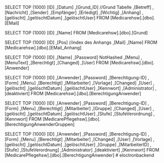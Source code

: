 SELECT TOP (1000) [ID]
,[Datum]
,[Grund_ID] //Grund Tabelle
,[Betreff]
,[Nachricht]
,[Sender]
,[Empfänger]
,[Erledigt]
,[Wichtig]
,[Anhang]
,[gelöscht]
,[gelöschtDatum]
,[gelöschtUser]
FROM [Medicarehsw].[dbo].[EMail]

SELECT TOP (1000) [ID]
,[Name]
FROM [Medicarehsw].[dbo].[Grund]

SELECT TOP (1000) [ID]
,[Pos] //index des Anhangs
,[Mail]
,[Name]
FROM [Medicarehsw].[dbo].[EMail_Anhang]

SELECT TOP (1000) [ID]
,[Name]
,[Password] NotHashed
,[Menu]
,[MenuText]
,[Berechtigt]
,[Changed]
,[User]
FROM [Medicarehsw].[dbo].[Anwender]

SELECT TOP (1000) [ID]
,[Anwender]
,[Password]
,[Berechtigung-ID]
,[Form]
,[Menu]
,[Berechtigt]
,[Mitarbeiter]
,[Vorlage]
,[Changed]
,[User]
,[gelöscht]
,[gelöschtDatum]
,[gelöschtUser]
,[Kennwort]
,[Administrator]
,[deaktiviert]
FROM [Medicarehsw].[dbo].[BerechtigungAnwender]

SELECT TOP (1000) [ID]
,[Anwender]
,[Password]
,[Berechtigung-ID]
,[Form]
,[Menu]
,[Berechtigt]
,[Mitarbeiter]
,[Gruppe]
,[Changed]
,[User]
,[gelöscht]
,[gelöschtDatum]
,[gelöschtUser]
,[Stufe]
,[StufeVerordnung]
,[Kennwort]
FROM [MedicarePflegehsw].[dbo].[BerechtigungAnwenderGruppen]

SELECT TOP (1000) [ID]
,[Anwender]
,[Password]
,[Berechtigung-ID]
,[Form]
,[Menu]
,[Berechtigt]
,[Mitarbeiter]
,[Changed]
,[User]
,[Vorlage]
,[gelöscht]
,[gelöschtDatum]
,[gelöschtUser]
,[Gruppe]
,[MitarbeiterID]
,[Stufe]
,[StufeVerordnung]
,[Administrator]
,[deaktiviert]
,[Kennwort]
FROM [MedicarePflegehsw].[dbo].[BerechtigungAnwender]
#   e l o c t r o n b a c k e n d  
 
